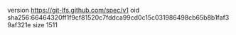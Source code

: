 version https://git-lfs.github.com/spec/v1
oid sha256:66464320ff1f9cf81520c7fddca99cd0c15c031986498cb65b8b1faf39af321e
size 1511
